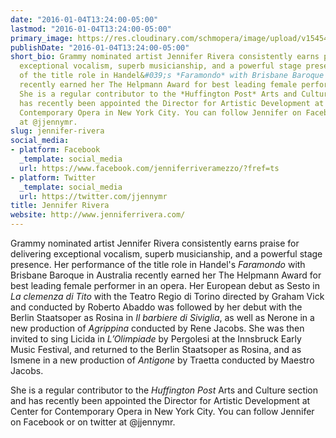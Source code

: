 ```yaml
---
date: "2016-01-04T13:24:00-05:00"
lastmod: "2016-01-04T13:24:00-05:00"
primary_image: https://res.cloudinary.com/schmopera/image/upload/v1545409169/media/webhook-uploads/1451931742708/2016-01-04---JenniferRivera.jpg.jpg
publishDate: "2016-01-04T13:24:00-05:00"
short_bio: Grammy nominated artist Jennifer Rivera consistently earns praise for delivering
  exceptional vocalism, superb musicianship, and a powerful stage presence. Her performance
  of the title role in Handel&#039;s *Faramondo* with Brisbane Baroque in Australia
  recently earned her The Helpmann Award for best leading female performer in an opera.
  She is a regular contributor to the *Huffington Post* Arts and Culture section and
  has recently been appointed the Director for Artistic Development at Center for
  Contemporary Opera in New York City. You can follow Jennifer on Facebook or on twitter
  at @jjennymr.
slug: jennifer-rivera
social_media:
- platform: Facebook
  _template: social_media
  url: https://www.facebook.com/jenniferriveramezzo/?fref=ts
- platform: Twitter
  _template: social_media
  url: https://twitter.com/jjennymr
title: Jennifer Rivera
website: http://www.jenniferrivera.com/
---
```


Grammy nominated artist Jennifer Rivera consistently earns praise for delivering exceptional vocalism, superb musicianship, and a powerful stage presence. Her performance of the title role in Handel's *Faramondo* with Brisbane Baroque in Australia recently earned her The Helpmann Award for best leading female performer in an opera. Her European debut as Sesto in *La clemenza di Tito* with the Teatro Regio di Torino directed by Graham Vick and conducted by Roberto Abaddo was followed by her debut with the Berlin Staatsoper as Rosina in *Il barbiere di Siviglia*, as well as Nerone in a new production of *Agrippina* conducted by Rene Jacobs. She was then invited to sing Licida in *L’Olimpiade* by Pergolesi at the Innsbruck Early Music Festival, and returned to the Berlin Staatsoper as Rosina, and as Ismene in a new production of *Antigone* by Traetta conducted by Maestro Jacobs.

She is a regular contributor to the *Huffington Post* Arts and Culture section and has recently been appointed the Director for Artistic Development at Center for Contemporary Opera in New York City. You can follow Jennifer on Facebook or on twitter at @jjennymr.
